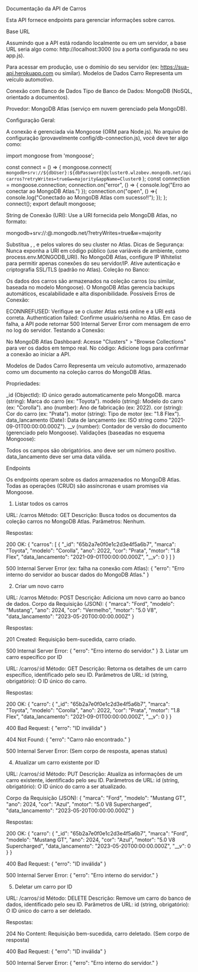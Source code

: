 Documentação da API de Carros

Esta API fornece endpoints para gerenciar informações sobre carros.

Base URL

Assumindo que a API está rodando localmente ou em um servidor, a base URL seria algo como: http://localhost:3000 (ou a porta configurada no seu app.js).

Para acessar em produção, use o domínio do seu servidor (ex: https://sua-api.herokuapp.com ou similar).
Modelos de Dados 
Carro
Representa um veículo automotivo.

Conexão com Banco de Dados
Tipo de Banco de Dados: MongoDB (NoSQL, orientado a documentos).

Provedor: MongoDB Atlas (serviço em nuvem gerenciado pela MongoDB).

Configuração Geral:

A conexão é gerenciada via Mongoose (ORM para Node.js).
No arquivo de configuração (provavelmente config/db-connection.js), 
você deve ter algo como:

import mongoose from 'mongoose';

const connect = () => {
    mongoose.connect(
        `mongodb+srv://${dbUser}:${dbPassword}@cluster0.wlzobev.mongodb.net/apicarros?retryWrites=true&w=majority&appName=Cluster0`
    );
    const connection = mongoose.connection;
    connection.on("error", () => {
        console.log("Erro ao conectar ao MongoDB Atlas.")
    });
    connection.on("open", () =>{
        console.log("Conectado ao MongoDB Atlas com sucesso!!");
    });
};
connect();
export default mongoose;

String de Conexão (URI): Use a URI fornecida pelo MongoDB Atlas, no formato:

mongodb+srv://<username>:<password>@<cluster>.mongodb.net/<database>?retryWrites=true&w=majority

Substitua <username>, <password>, <cluster> e <database> pelos valores do seu cluster no Atlas.
Dicas de Segurança:
Nunca exponha a URI em código público (use variáveis de ambiente, como process.env.MONGODB_URI).
No MongoDB Atlas, configure IP Whitelist para permitir apenas conexões do seu servidor/IP.
Ative autenticação e criptografia SSL/TLS (padrão no Atlas).
Coleção no Banco:

Os dados dos carros são armazenados na coleção carros (ou similar, baseada no modelo Mongoose).
O MongoDB Atlas gerencia backups automáticos, escalabilidade e alta disponibilidade.
Possíveis Erros de Conexão:

ECONNREFUSED: Verifique se o cluster Atlas está online e a URI está correta.
Authentication failed: Confirme usuário/senha no Atlas.
Em caso de falha, a API pode retornar 500 Internal Server Error com mensagem de erro no log do servidor.
Testando a Conexão:

No MongoDB Atlas Dashboard: Acesse "Clusters" > "Browse Collections" para ver os dados em tempo real.
No código: Adicione logs para confirmar a conexão ao iniciar a API.

Modelos de Dados
Carro
Representa um veículo automotivo, armazenado como um documento na coleção carros do MongoDB Atlas.

Propriedades:

_id (ObjectId): ID único gerado automaticamente pelo MongoDB.
marca (string): Marca do carro (ex: "Toyota").
modelo (string): Modelo do carro (ex: "Corolla").
ano (number): Ano de fabricação (ex: 2022).
cor (string): Cor do carro (ex: "Prata").
motor (string): Tipo de motor (ex: "1.8 Flex").
data_lancamento (Date): Data de lançamento (ex: ISO string como "2021-09-01T00:00:00.000Z").
__v (number): Contador de versão do documento (gerenciado pelo Mongoose).
Validações (baseadas no esquema Mongoose):

Todos os campos são obrigatórios.
ano deve ser um número positivo.
data_lancamento deve ser uma data válida.

Endpoints

Os endpoints operam sobre os dados armazenados no MongoDB Atlas. Todas as operações (CRUD) são assíncronas e usam promises via Mongoose.

1. Listar todos os carros

URL: /carros
Método: GET
Descrição: Busca todos os documentos da coleção carros no MongoDB Atlas.
Parâmetros: Nenhum.

Respostas:

200 OK:
{
  "carros": [
    {
      "_id": "65b2a7e0f0e1c2d3e4f5a6b7",
      "marca": "Toyota",
      "modelo": "Corolla",
      "ano": 2022,
      "cor": "Prata",
      "motor": "1.8 Flex",
      "data_lancamento": "2021-09-01T00:00:00.000Z",
      "__v": 0
    }
  ]
}

500 Internal Server Error (ex: falha na conexão com Atlas):
{
  "erro": "Erro interno do servidor ao buscar dados do MongoDB Atlas."
}

2. Criar um novo carro

URL: /carros
Método: POST
Descrição: Adiciona um novo carro ao banco de dados.
Corpo da Requisição (JSON):
{
  "marca": "Ford",
  "modelo": "Mustang",
  "ano": 2024,
  "cor": "Vermelho",
  "motor": "5.0 V8",
  "data_lancamento": "2023-05-20T00:00:00.000Z"
}

Respostas:

201 Created: Requisição bem-sucedida, carro criado.

500 Internal Server Error:
{
  "erro": "Erro interno do servidor."
}
3. Listar um carro específico por ID

URL: /carros/:id
Método: GET
Descrição: Retorna os detalhes de um carro específico, identificado pelo seu ID.
Parâmetros de URL:
id (string, obrigatório): O ID único do carro.

Respostas:

200 OK:
        {
          "carro": {
            "_id": "65b2a7e0f0e1c2d3e4f5a6b7",
            "marca": "Toyota",
            "modelo": "Corolla",
            "ano": 2022,
            "cor": "Prata",
            "motor": "1.8 Flex",
            "data_lancamento": "2021-09-01T00:00:00.000Z",
            "__v": 0
          }
        }
        
400 Bad Request:
        {
          "erro": "ID inválida"
        }
        
404 Not Found:
{
  "erro": "Carro não encontrado."
}

500 Internal Server Error: (Sem corpo de resposta, apenas status)

4. Atualizar um carro existente por ID

URL: /carros/:id
Método: PUT
Descrição: Atualiza as informações de um carro existente, identificado pelo seu ID.
Parâmetros de URL:
id (string, obrigatório): O ID único do carro a ser atualizado.

Corpo da Requisição (JSON):
    {
      "marca": "Ford",
      "modelo": "Mustang GT",
      "ano": 2024,
      "cor": "Azul",
      "motor": "5.0 V8 Supercharged",
      "data_lancamento": "2023-05-20T00:00:00.000Z"
    }
    
Respostas:

200 OK:
        {
          "carro": {
            "_id": "65b2a7e0f0e1c2d3e4f5a6b7",
            "marca": "Ford",
            "modelo": "Mustang GT",
            "ano": 2024,
            "cor": "Azul",
            "motor": "5.0 V8 Supercharged",
            "data_lancamento": "2023-05-20T00:00:00.000Z",
            "__v": 0
          }
        }
        

400 Bad Request:
        {
          "erro": "ID inválida"
        }
        

500 Internal Server Error:
{
  "erro": "Erro interno do servidor."
}

5. Deletar um carro por ID

URL: /carros/:id
Método: DELETE
Descrição: Remove um carro do banco de dados, identificado pelo seu ID.
Parâmetros de URL:
id (string, obrigatório): O ID único do carro a ser deletado.

Respostas:

204 No Content: Requisição bem-sucedida, carro deletado. (Sem corpo de resposta)

400 Bad Request:
{
  "erro": "ID inválida"
}

500 Internal Server Error:
{
  "erro": "Erro interno do servidor."
}
